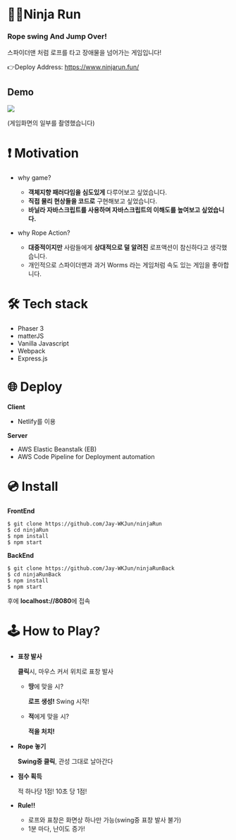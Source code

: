 # 🐱‍👤Ninja Run

### Rope swing And Jump Over!

스파이더맨 처럼 로프를 타고 장애물을 넘어가는 게임입니다!

👉Deploy Address: https://www.ninjarun.fun/

## Demo

<img src="./readme/mainDemo.gif" />

(게임화면의 일부를 촬영했습니다)

# ❗ Motivation

- why game?

  - **객체지향 패러다임을 심도있게** 다루어보고 싶었습니다.
  - **직접 물리 현상들을 코드로** 구현해보고 싶었습니다.
  - **바닐라 자바스크립트를 사용하며 자바스크립트의 이해도를 높여보고 싶었습니다.**

- why Rope Action?

  - **대중적이지만** 사람들에게 **상대적으로 덜 알려진** 로프액션이 참신하다고 생각했습니다.
  - 개인적으로 스파이더맨과 과거 Worms 라는 게임처럼 속도 있는 게임을 좋아합니다.

# 🛠 Tech stack

- Phaser 3
- matterJS
- Vanilla Javascript
- Webpack
- Express.js

# 🌐 Deploy

**Client**

- Netlify를 이용

**Server**

- AWS Elastic Beanstalk (EB)
- AWS Code Pipeline for Deployment automation

# 💿 Install

**FrontEnd**

```
$ git clone https://github.com/Jay-WKJun/ninjaRun
$ cd ninjaRun
$ npm install
$ npm start
```

**BackEnd**

```
$ git clone https://github.com/Jay-WKJun/ninjaRunBack
$ cd ninjaRunBack
$ npm install
$ npm start
```

후에 **localhost://8080**에 접속

# 🕹 How to Play?

- **표창 발사**

  **클릭**시, 마우스 커서 위치로 표창 발사

  - **땅**에 맞을 시?

    **로프 생성!** Swing 시작!

  - **적**에게 맞을 시?

    **적을 처치!**

- **Rope 놓기**

  **Swing중 클릭**, 관성 그대로 날아간다

- **점수 획득**

  적 하나당 1점! 10초 당 1점!

- **Rule!!**

  - 로프와 표창은 화면상 하나만 가능(swing중 표창 발사 불가)
  - 1분 마다, 난이도 증가!
